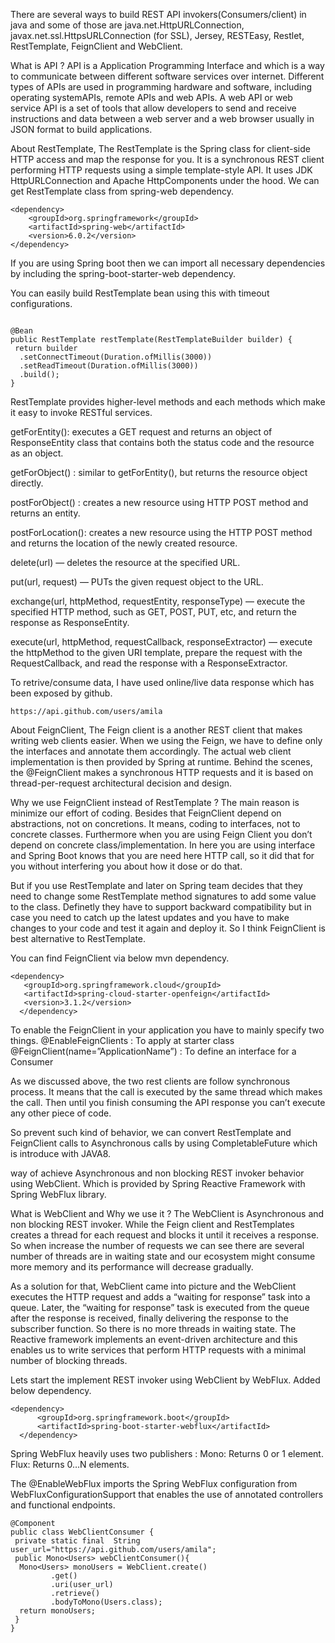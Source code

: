 There are several ways to build REST API invokers(Consumers/client) in java and some of those are
java.net.HttpURLConnection, javax.net.ssl.HttpsURLConnection (for SSL), Jersey, RESTEasy, Restlet, RestTemplate, FeignClient and WebClient.


What is API ?
API is a Application Programming Interface and which is a way to communicate between different software services over internet.
Different types of APIs are used in programming hardware and software, including operating systemAPIs, remote APIs and web APIs.
A web API or web service API is a set of tools that allow developers to send and receive instructions and data between a web server and a web browser usually in JSON format to build applications.


About RestTemplate,
The RestTemplate is the Spring class for client-side HTTP access and map the response for you. It is a synchronous REST client performing HTTP requests using a simple template-style API. It uses JDK HttpURLConnection and Apache HttpComponents under the hood.
We can get RestTemplate class from spring-web dependency.

```
<dependency>
    <groupId>org.springframework</groupId>
    <artifactId>spring-web</artifactId>
    <version>6.0.2</version>
</dependency>

```

If you are using Spring boot then we can import all necessary dependencies by including the spring-boot-starter-web dependency.

You can easily build RestTemplate bean using this with timeout configurations.

```

@Bean
public RestTemplate restTemplate(RestTemplateBuilder builder) {
 return builder
  .setConnectTimeout(Duration.ofMillis(3000))
  .setReadTimeout(Duration.ofMillis(3000))
  .build();
}

```

RestTemplate provides higher-level methods and each methods which make it easy to invoke RESTful services.

getForEntity(): executes a GET request and returns an object of ResponseEntity class that contains both the status code and the resource as an object.

getForObject() : similar to getForEntity(), but returns the resource object directly.

postForObject() : creates a new resource using HTTP POST method and returns an entity.

postForLocation(): creates a new resource using the HTTP POST method and returns the location of the newly created resource.

delete(url) — deletes the resource at the specified URL.

put(url, request) — PUTs the given request object to the URL.

exchange(url, httpMethod, requestEntity, responseType) — execute the specified HTTP method, such as GET, POST, PUT, etc, and return the response as ResponseEntity.

execute(url, httpMethod, requestCallback, responseExtractor) — execute the httpMethod to the given URI template, prepare the request with the RequestCallback, and read the response with a ResponseExtractor.



To retrive/consume data, I have used online/live data response which has been exposed by github.

```
https://api.github.com/users/amila

```

About FeignClient,
The Feign client is a another REST client that makes writing web clients easier. When we using the Feign, we have to define only the interfaces and annotate them accordingly. The actual web client implementation is then provided by Spring at runtime. Behind the scenes, the @FeignClient makes a synchronous HTTP requests and it is based on thread-per-request architectural decision and design.

Why we use FeignClient instead of RestTemplate ?
The main reason is minimize our effort of coding. Besides that
FeignClient depend on abstractions, not on concretions. It means, coding to interfaces, not to concrete classes. Furthermore when you are using Feign Client you don’t depend on concrete class/implementation.
In here you are using interface and Spring Boot knows that you are need here HTTP call, so it did that for you without interfering you about how it dose or do that.

But if you use RestTemplate and later on Spring team decides that they need to change some RestTemplate method signatures to add some value to the class. Definetly they have to support backward compatibility but in case you need to catch up the latest updates and you have to make changes to your code and test it again and deploy it.
So I think FeignClient is best alternative to RestTemplate.

You can find FeignClient via below mvn dependency.

```
<dependency>
   <groupId>org.springframework.cloud</groupId>
   <artifactId>spring-cloud-starter-openfeign</artifactId>
   <version>3.1.2</version>
  </dependency>

```

To enable the FeignClient in your application you have to mainly specify two things.
@EnableFeignClients : To apply at starter class @FeignClient(name=”ApplicationName”) : To define an interface for a Consumer


As we discussed above, the two rest clients are follow synchronous process. It means that the call is executed by the same thread which makes the call.
Then until you finish consuming the API response you can’t execute any other piece of code.

So prevent such kind of behavior, we can convert RestTemplate and FeignClient calls to Asynchronous calls by using CompletableFuture which is introduce with JAVA8.

way of achieve Asynchronous and non blocking REST invoker behavior using WebClient. Which is provided by Spring Reactive Framework with Spring WebFlux library.


What is WebClient and Why we use it ?
The WebClient is Asynchronous and non blocking REST invoker.
While the Feign client and RestTemplates creates a thread for each request and blocks it until it receives a response.
So when increase the number of requests we can see there are several number of threads are in waiting state and our ecosystem might consume more memory and its performance will decrease gradually.

As a solution for that, WebClient came into picture and the WebClient executes the HTTP request and adds a “waiting for response” task into a queue. Later, the “waiting for response” task is executed from the queue after the response is received, finally delivering the response to the subscriber function. So there is no more threads in waiting state.
The Reactive framework implements an event-driven architecture and this enables us to write services that perform HTTP requests with a minimal number of blocking threads.

Lets start the implement REST invoker using WebClient by WebFlux.
Added below dependency.

```
<dependency>
      <groupId>org.springframework.boot</groupId>
      <artifactId>spring-boot-starter-webflux</artifactId>
  </dependency>

```

Spring WebFlux heavily uses two publishers :
Mono: Returns 0 or 1 element.
Flux: Returns 0…N elements.

The @EnableWebFlux imports the Spring WebFlux configuration from WebFluxConfigurationSupport that enables the use of annotated controllers and functional endpoints.

```
@Component
public class WebClientConsumer {
 private static final  String user_url="https://api.github.com/users/amila";
 public Mono<Users> webClientConsumer(){
  Mono<Users> monoUsers = WebClient.create()
         .get()
         .uri(user_url)
         .retrieve()
         .bodyToMono(Users.class);
  return monoUsers;
 }
}
```
